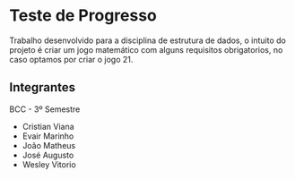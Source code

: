 # Teste de Progresso
Trabalho desenvolvido para a disciplina de estrutura de dados, o intuito do projeto é criar um jogo matemático com alguns requisitos obrigatorios, no caso optamos por criar o jogo 21. 

## Integrantes
BCC - 3º Semestre

+ Cristian Viana
+ Evair Marinho
+ João Matheus
+ José Augusto
+ Wesley Vitorio
